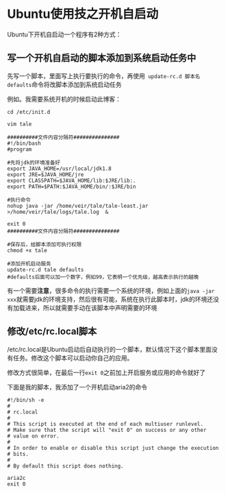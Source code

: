 # Ubuntu使用技之开机自启动

Ubuntu下开机自启动一个程序有2种方式：

## 写一个开机自启动的脚本添加到系统启动任务中

先写一个脚本，里面写上执行要执行的命令，再使用`
update-rc.d 脚本名 defaults`命令将改脚本添加到系统启动任务

例如。我需要系统开机的时候启动此博客：

```shell
cd /etc/init.d

vim tale

##########文件内容分隔符###############
#!/bin/bash
#program

#先将jdk的环境准备好
export JAVA_HOME=/usr/local/jdk1.8
export JRE=$JAVA_HOME/jre
export CLASSPATH=$JAVA_HOME/lib:$JRE/lib:.
export PATH=$PATH:$JAVA_HOME/bin/:$JRE/bin

#执行命令
nohup java -jar /home/veir/tale/tale-least.jar >/home/veir/tale/logs/tale.log  &

exit 0
##########文件内容分隔符###############

#保存后，给脚本添加可执行权限
chmod +x tale

#添加开机启动服务
update-rc.d tale defaults
#defaults后面可以加一个数字，例如99，它表明一个优先级，越高表示执行的越晚
```

有一个需要**注意**，很多命令的执行需要一个系统的环境，例如上面的`java -jar xxx`就需要jdk的环境支持，然后很有可能，系统在执行此脚本时，jdk的环境还没有加载进来，所以就需要手动在该脚本中声明需要的环境

## 修改/etc/rc.local脚本

/etc/rc.local是Ubuntu启动后自动执行的一个脚本，默认情况下这个脚本里面没有任务。修改这个脚本可以启动你自己的应用。

修改方式很简单，在最后一行`exit 0`之前加上开启服务或应用的命令就好了

下面是我的脚本，我添加了一个开机启动aria2的命令

```shell
#!/bin/sh -e
#
# rc.local
#
# This script is executed at the end of each multiuser runlevel.
# Make sure that the script will "exit 0" on success or any other
# value on error.
#
# In order to enable or disable this script just change the execution
# bits.
#
# By default this script does nothing.

aria2c
exit 0
```